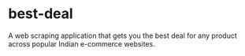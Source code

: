 # best-deal
A web scraping application that gets you the best deal for any product across popular Indian e-commerce websites.
